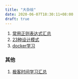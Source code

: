 ```yaml
---
title: "大杂烩"
date: 2020-06-07T18:30:11+08:00
draft: true
---
```


1. [常用正则表达式汇总](/post/other/regexp)
2. [23种设计模式](/post/other/pattern)
3. [docker学习](/post/other/docker)




### 其他

1. [极客时间学习汇总](/post/geek/geeklearn)

